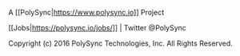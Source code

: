 A [[PolySync|https://www.polysync.io]] Project

[[Jobs|https://polysync.io/jobs/]] | Twitter @PolySync 

Copyright (c) 2016 PolySync Technologies, Inc.  All Rights Reserved.